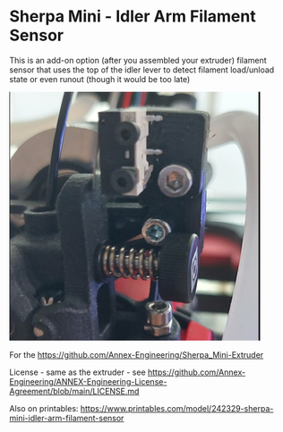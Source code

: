 # Sherpa Mini - Idler Arm Filament Sensor

This is an add-on option (after you assembled your extruder) filament sensor that uses the top of the idler lever to detect filament load/unload state or even runout (though it would be too late)

![mounted filament sensor](https://raw.githubusercontent.com/vladbabii/sherpa_mini-idler_arm_filament_sensor/main/img/mounted.png)

For the https://github.com/Annex-Engineering/Sherpa_Mini-Extruder

License - same as the extruder - see https://github.com/Annex-Engineering/ANNEX-Engineering-License-Agreement/blob/main/LICENSE.md

Also on printables: https://www.printables.com/model/242329-sherpa-mini-idler-arm-filament-sensor
